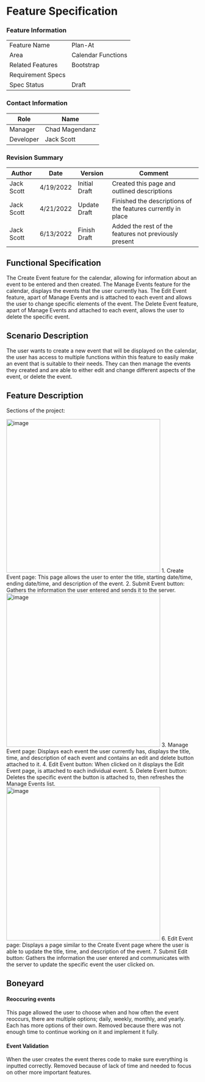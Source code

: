 # Feature Specification

### Feature Information
|||
|---|---|
|Feature Name|Plan-At|
|Area|Calendar Functions|
|Related Features|Bootstrap|
|Requirement Specs|
|Spec Status|Draft|

### Contact Information
|Role|Name|
|---|---|
|Manager|Chad Magendanz|
|Developer|Jack Scott|


### Revision Summary
|Author|Date|Version|Comment|
|---|---|---|---|
|Jack Scott|4/19/2022|Initial Draft|Created this page and outlined descriptions|
|Jack Scott|4/21/2022|Update Draft|Finished the descriptions of the features currently in place|
|Jack Scott|6/13/2022|Finish Draft|Added the rest of the features not previously present|

## Functional Specification
The Create Event feature for the calendar, allowing for information about an event to be entered and then created. The Manage Events feature for the calendar, displays the events that the user currently has. The Edit Event feature, apart of Manage Events and is attached to each event and allows the user to change specific elements of the event. The Delete Event feature, apart of Manage Events and attached to each event, allows the user to delete the specific event.

## Scenario Description

The user wants to create a new event that will be displayed on the calendar, the user has access to multiple functions within this feature to easily make an event that is suitable to their needs. They can then manage the events they created and are able to either edit and change different aspects of the event, or delete the event.

## Feature Description
Sections of the project:

<img width="403" alt="image" src="https://user-images.githubusercontent.com/90592684/173614758-02717382-60bb-4e9f-959a-8067b36b50a0.png">
1. Create Event page: This page allows the user to enter the title, starting date/time, ending date/time, and description of the event.
2. Submit Event button: Gathers the information the user entered and sends it to the server.

<img width="403" alt="image" src="https://user-images.githubusercontent.com/90592684/173614758-02717382-60bb-4e9f-959a-8067b36b50a0.png">
3. Manage Event page: Displays each event the user currently has, displays the title, time, and description of each event and contains an edit and delete button attached to it.
4. Edit Event button: When clicked on it displays the Edit Event page, is attached to each individual event.
5. Delete Event button: Deletes the specific event the button is attached to, then refreshes the Manage Events list.

<img width="403" alt="image" src="https://user-images.githubusercontent.com/90592684/173614758-02717382-60bb-4e9f-959a-8067b36b50a0.png">
6. Edit Event page: Displays a page similar to the Create Event page where the user is able to update the title, time, and description of the event.
7. Submit Edit button: Gathers the information the user entered and communicates with the server to update the specific event the user clicked on.

## Boneyard
#### Reoccuring events
This page allowed the user to choose when and how often the event reoccurs, there are multiple options; daily, weekly, monthly, and yearly. Each has more options of their own. Removed because there was not enough time to continue working on it and implement it fully.
#### Event Validation
When the user creates the event theres code to make sure everything is inputted correctly. Removed because of lack of time and needed to focus on other more important features.

